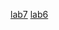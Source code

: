 [lab7](https://github.com/Mukkera-Sandeep/sandeep/blob/main/Untitled6.ipynb)
[lab6](https://github.com/Mukkera-Sandeep/sandeep/blob/main/Lab06_AIML.ipynb)

